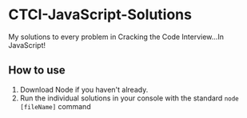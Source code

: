 # CTCI-JavaScript-Solutions
My solutions to every problem in Cracking the Code Interview...In JavaScript!

## How to use
1. Download Node if you haven't already.
2. Run the individual solutions in your console with the standard `node [fileName]` command
